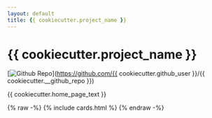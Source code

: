 ```yaml
---
layout: default
title: {{ cookiecutter.project_name }}
---
```


# {{ cookiecutter.project_name }}

[![Github Repo](https://img.shields.io/badge/GitHub-gray?logo=github)](https://github.com/{{ cookiecutter.github_user }}/{{ cookiecutter.__github_repo }})

{{ cookiecutter.home_page_text }}

{% raw -%}
{% include cards.html %}
{% endraw -%}
